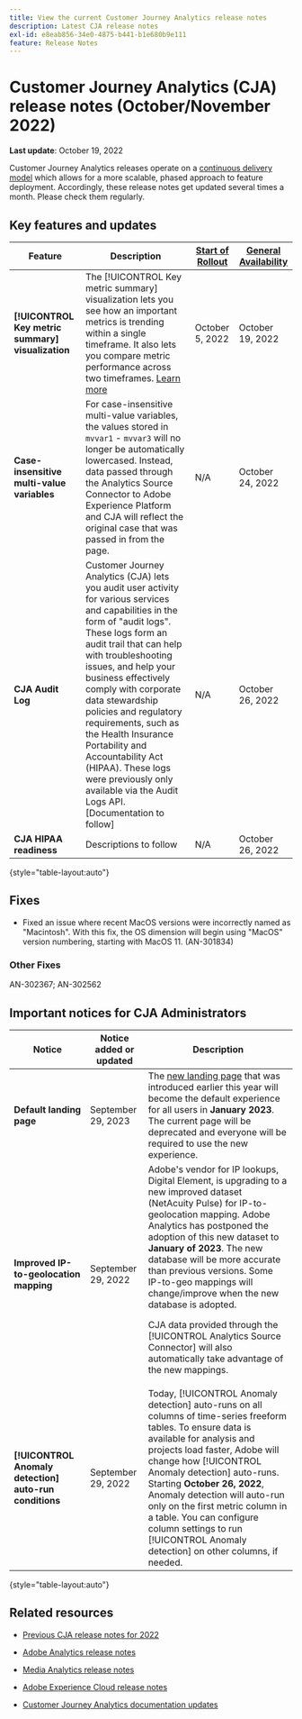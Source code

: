 ```yaml
---
title: View the current Customer Journey Analytics release notes
description: Latest CJA release notes
exl-id: e8eab856-34e0-4875-b441-b1e680b9e111
feature: Release Notes
---
```

# Customer Journey Analytics (CJA) release notes (October/November 2022)

**Last update**: October 19, 2022

Customer Journey Analytics releases operate on a [continuous delivery model](releases.md) which allows for a more scalable, phased approach to feature deployment. Accordingly, these release notes get updated several times a month. Please check them regularly.

## Key features and updates

| Feature | Description | [Start of Rollout](/help/release-notes/releases.md) | [General Availability](/help/release-notes/releases.md) |
| ----------- | ---------- | ----- | --- |
| **[!UICONTROL Key metric summary] visualization** |  The [!UICONTROL Key metric summary] visualization lets you see how an important metrics is trending within a single timeframe. It also lets you compare metric performance across two timeframes. [Learn more](/help/analysis-workspace/visualizations/key-metric.md)  | October 5, 2022 | October 19, 2022 |
| **Case-insensitive multi-value variables** | For case-insensitive multi-value variables, the values stored in `mvvar1` - `mvvar3` will no longer be automatically lowercased. Instead, data passed through the Analytics Source Connector to Adobe Experience Platform and CJA will reflect the original case that was passed in from the page. | N/A | October 24, 2022 |
| **CJA Audit Log** | Customer Journey Analytics (CJA) lets you audit user activity for various services and capabilities in the form of "audit logs". These logs form an audit trail that can help with troubleshooting issues, and help your business effectively comply with corporate data stewardship policies and regulatory requirements, such as the Health Insurance Portability and Accountability Act (HIPAA). These logs were previously only available via the Audit Logs API. [Documentation to follow] | N/A | October 26, 2022|
| **CJA HIPAA readiness** | Descriptions to follow | N/A | October 26, 2022 |

{style="table-layout:auto"}

## Fixes

* Fixed an issue where recent MacOS versions were incorrectly named as "Macintosh". With this fix, the OS dimension will begin using "MacOS" version numbering, starting with MacOS 11. (AN-301834)

### Other Fixes

AN-302367; AN-302562

## Important notices for CJA Administrators

| Notice | Notice added or updated | Description |
| --- | --- | --- |
| **Default landing page** | September 29, 2023 | The [new landing page](/help/getting-started/landing.md) that was introduced earlier this year will become the default experience for all users in **January 2023**. The current page will be deprecated and everyone will be required to use the new experience. |
| **Improved IP-to-geolocation mapping** | September 29, 2022 | Adobe's vendor for IP lookups, Digital Element, is upgrading to a new improved dataset (NetAcuity Pulse) for IP-to-geolocation mapping. Adobe Analytics has postponed the adoption of this new dataset to **January of 2023**. The new database will be more accurate than previous versions. Some IP-to-geo mappings will change/improve when the new database is adopted.<p> CJA data provided through the [!UICONTROL Analytics Source Connector] will also automatically take advantage of the new mappings. |
| **[!UICONTROL Anomaly detection] auto-run conditions** | September 29, 2022 | Today, [!UICONTROL Anomaly detection] auto-runs on all columns of time-series freeform tables. To ensure data is available for analysis and projects load faster, Adobe will change how [!UICONTROL Anomaly detection] auto-runs. Starting **October 26, 2022**, Anomaly detection will auto-run only on the first metric column in a table. You can configure column settings to run [!UICONTROL Anomaly detection] on other columns, if needed. |

{style="table-layout:auto"}


## Related resources

* [Previous CJA release notes for 2022](/help/release-notes/2022.md)

* [Adobe Analytics release notes](https://experienceleague.adobe.com/docs/analytics/release-notes/latest.html?lang=en)

* [Media Analytics release notes](https://experienceleague.adobe.com/docs/media-analytics/using/additional-resources/release-notes.html)

* [Adobe Experience Cloud release notes](https://experienceleague.adobe.com/docs/release-notes/experience-cloud/current.html)

* [Customer Journey Analytics documentation updates](/help/release-notes/doc-changes.md)
